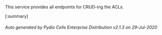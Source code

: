 






This service provides all endpoints for CRUD-ing the ACLs.

[:summary]

###### Auto generated by Pydio Cells Enterprise Distribution v2.1.3 on 29-Jul-2020
